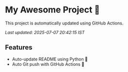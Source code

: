 # My Awesome Project 🚀

This project is automatically updated using GitHub Actions.

_Last updated: 2025-07-07 20:42:15 IST_

## Features
- Auto-update README using Python 🐍
- Auto Git push with GitHub Actions 🤖

